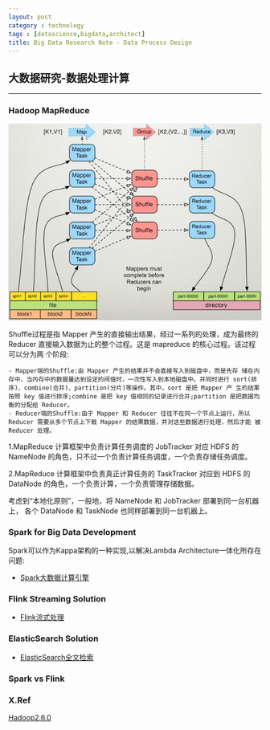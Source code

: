 ```yaml
---
layout: post
category : technology
tags : [datascience,bigdata,architect]
title: Big Data Research Note - Data Process Design
---
```


## 大数据研究-数据处理计算
------------------------------------------------------------

### Hadoop MapReduce

![MapReduce](_includes/mapreduce.jpg)

Shuffle过程是指 Mapper 产生的直接输出结果，经过一系列的处理，成为最终的
Reducer 直接输入数据为止的整个过程。这是 mapreduce 的核心过程。该过程可以分为两 个阶段:

	- Mapper端的Shuffle:由 Mapper 产生的结果并不会直接写入到磁盘中，而是先存 储在内存中，当内存中的数据量达到设定的阀值时，一次性写入到本地磁盘中。并同时进行 sort(排序)、combine(合并)、partition(分片)等操作。其中，sort 是把 Mapper 产 生的结果按照 key 值进行排序;combine 是把 key 值相同的记录进行合并;partition 是把数据均衡的分配给 Reducer。
	- Reducer端的Shuffle:由于 Mapper 和 Reducer 往往不在同一个节点上运行，所以Reducer 需要从多个节点上下载 Mapper 的结果数据，并对这些数据进行处理，然后才能 被 Reducer 处理。

1.MapReduce 计算框架中负责计算任务调度的 JobTracker 对应 HDFS 的 NameNode 的角色，只不过一个负责计算任务调度，一个负责存储任务调度。

2.MapReduce 计算框架中负责真正计算任务的 TaskTracker 对应到 HDFS 的 DataNode 的角色，一个负责计算，一个负责管理存储数据。

考虑到“本地化原则”，一般地，将 NameNode 和 JobTracker 部署到同一台机器上， 各个 DataNode 和 TaskNode 也同样部署到同一台机器上。

### Spark for Big Data Development

Spark可以作为Kappa架构的一种实现,以解决Lambda Architecture一体化所存在问题:

- [Spark大数据计算引擎](2017-03-29-spark-bigdata-arch-note.md)

### Flink Streaming Solution

- [Flink流式处理](2018-05-31-flink-research-note.md)

### ElasticSearch Solution

- [ElasticSearch全文检索](2017-01-06-elasticsearch-search-engine-architect-note.md)

### Spark vs Flink



### X.Ref


[Hadoop2.6.0](http://hadoop.apache.org/docs/r2.6.0/)